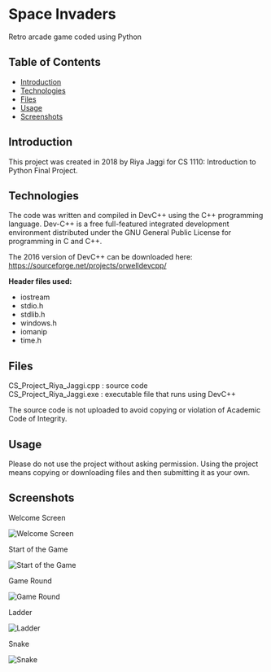 # Space Invaders

Retro arcade game coded using Python


## Table of Contents

* [Introduction](#introduction)
* [Technologies](#technologies)
* [Files](#files)
* [Usage](#usage)
* [Screenshots](#screenshots)


<a name="introduction"></a>
## Introduction

This project was created in 2018 by Riya Jaggi for CS 1110: Introduction to Python Final Project. 


<a name="technologies"></a>
## Technologies

The code was written and compiled in DevC++ using the C++ programming language. Dev-C++ is a free full-featured integrated development environment distributed under the GNU General Public License for programming in C and C++. 

The 2016 version of DevC++ can be downloaded here: <https://sourceforge.net/projects/orwelldevcpp/>


**Header files used:**
- iostream
- stdio.h
- stdlib.h
- windows.h
- iomanip
- time.h


<a name= "files"></a>
## Files
CS_Project_Riya_Jaggi.cpp : source code  
CS_Project_Riya_Jaggi.exe : executable file that runs using DevC++

The source code is not uploaded to avoid copying or violation of Academic Code of Integrity.


<a name= "usage"></a>
## Usage

Please do not use the project without asking permission. Using the project means copying or downloading files and then submitting it as your own. 


<a name="screenshots"></a>
## Screenshots

Welcome Screen

![Welcome Screen](https://drive.google.com/uc?export=view&id=1T8EGgcj3sm7LXESSkaPEMlQqcr2F5Ex2)

Start of the Game

![Start of the Game](https://drive.google.com/uc?export=view&id=1HNkrcOeiPShUauIUwrDP41pcHJSr89j1)

Game Round

![Game Round](https://drive.google.com/uc?export=view&id=1uzdN8W2QBTtPzn7a55GYv3YU4cfqgrqs)

Ladder

![Ladder](https://drive.google.com/uc?export=view&id=138uGjLtbNAJebm7TyacM44Iey0op99Fa)

Snake

![Snake](https://drive.google.com/uc?export=view&id=1uxAd1rRLJapgN74-xiJ7SQFC6ddb6qat)



